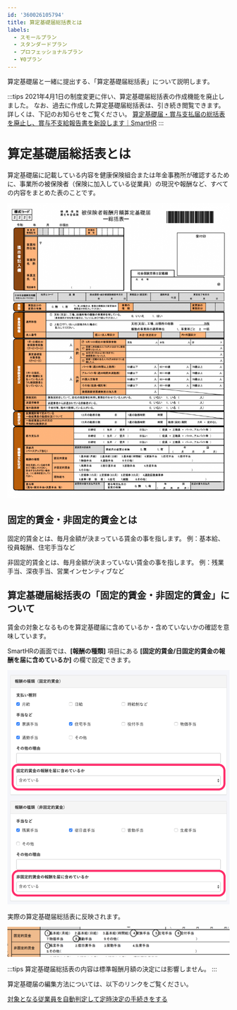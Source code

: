 ```yaml
---
id: '360026105794'
title: 算定基礎届総括表とは
labels:
  - スモールプラン
  - スタンダードプラン
  - プロフェッショナルプラン
  - ¥0プラン
---
```

算定基礎届と一緒に提出する、「算定基礎届総括表」について説明します。

:::tips
2021年4月1日の制度変更に伴い、算定基礎届総括表の作成機能を廃止しました。
なお、過去に作成した算定基礎届総括表は、引き続き閲覧できます。
詳しくは、下記のお知らせをご覧ください。
[算定基礎届・賞与支払届の総括表を廃止し、賞与不支給報告書を新設します｜SmartHR](https://smarthr.jp/update/23748)
:::

# 算定基礎届総括表とは

算定基礎届に記載している内容を健康保険組合または年金事務所が確認するために、事業所の被保険者（保険に加入している従業員）の現況や報酬など、すべての内容をまとめた表のことです。

![算定基礎届総括表](./sokatsu-770x1024.png)

## 固定的賃金・非固定的賃金とは

固定的賃金とは、毎月金額が決まっている賃金の事を指します。
例：基本給、役員報酬、住宅手当など

非固定的賃金とは、毎月金額が決まっていない賃金の事を指します。
例：残業手当、深夜手当、営業インセンティブなど

## 算定基礎届総括表の「固定的賃金・非固定的賃金」について

賃金の対象となるものを算定基礎届に含めているか・含めていないかの確認を意味しています。

SmartHRの画面では、**\[報酬の種類\]** 項目にある **\[固定的賃金/日固定的賃金の報酬を届に含めているか\]** の欄で設定できます。

![image2.png](./image2.png)

実際の算定基礎届総括表に反映されます。

![__________2019-12-03_10.33.37.png](./__________2019-12-03_10.33.37.png)

:::tips
算定基礎届総括表の内容は標準報酬月額の決定には影響しません。
:::

算定基礎届の編集方法については、以下のリンクをご覧ください。

[対象となる従業員を自動判定して定時決定の手続きをする](https://knowledge.smarthr.jp/hc/ja/articles/360026265793)
